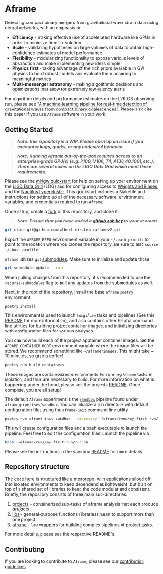 # Aframe
Detecting compact binary mergers from gravitational wave strain data using neural networks, with an emphasis on
- **Efficiency** - making effective use of accelerated hardware like GPUs in order to minimize time-to-solution
- **Scale** - validating hypotheses on large volumes of data to obtain high-confidence estimates of model performance
- **Flexibility** - modularizing functionality to expose various levels of abstraction and make implementing new ideas simple
- **Physics first** - taking advantage of the rich priors available in GW physics to build robust models and evaluate them accoring to 
meaningful metrics
- **Multi-messenger astronomy** - making algorithmic decisions and optimizations that allow for extremely low-latency alerts 

For algorithm details and performance estimates on the LVK O3 observing run, please see ["A machine-learning pipeline for real-time detection of gravitational waves from compact binary coalescences"](https://arxiv.org/abs/2403.18661). Please also cite this paper if you use `Aframe` software in your work.

## Getting Started
> **_Note: this repository is a WIP. Please open up an issue if you encounter bugs, quirks, or any undesired behavior_**

> **_Note: Running Aframe out-of-the-box requires access to an enterprise-grade GPU(s) (e.g. P100, V100, T4, A[30,40,100], etc.). There are several nodes on the LIGO Data Grid which meet these requirements_**.

Please see the [ml4gw quickstart](https://github.com/ml4gw/quickstart/) for help on setting up your environment 
on the [LIGO Data Grid](https://computing.docs.ligo.org/guide/computing-centres/ldg/) (LDG) and for configuring access to [Weights and Biases](https://wandb.ai), and the [Nautilus hypercluster](https://ucsd-prp.gitlab.io/). 
This quickstart includes a Makefile and instructions for setting up all of the necessary software, environment variables, and credentials 
required to run `Aframe`. 

Once setup, create a [fork](https://docs.github.com/en/pull-requests/collaborating-with-pull-requests/working-with-forks/fork-a-repo) of this repository, and clone it.

> **_Note: Ensure that you have added a [github ssh key](https://docs.github.com/en/authentication/connecting-to-github-with-ssh/adding-a-new-ssh-key-to-your-github-account) to your account_**

```bash
git clone git@github.com:albert-einstein/aframev2.git
```

Export the `AFRAME_REPO` environment variable in your `~/.bash_profile` to point to the location where you cloned the repository. 
Be sure to also `source ~/.bash_profile`.

`Aframe` utilizes `git` [submodules](https://git-scm.com/book/en/v2/Git-Tools-Submodules). Make sure to initialize and update those

```bash
git submodule update --init
```

When pulling changes from this repository, it's recommended to use the `--recurse-submodules` flag to pull any updates from the submodules as well.

Next, in the root of the repository, install the base `aframe` `poetry` environment.

```bash
poetry install
```

This environment is used to launch `luigi`/`law` tasks and pipelines (See this [README](./aframe) for more information), and also contains other helpful command line utilities for building project container images, and initializing directories with configuration files for various analyses. 

You can now build each of the project apptainer container images. Set the `AFRAME_CONTAINER_ROOT` environment variable where the image files will be stored. We recommend something like `~/aframe/images`. This might take ~ 10 minutes, so grab a coffee!

```bash
poetry run build-containers 
```

These images are containerized environments for running `Aframe` tasks in isolation, and thus are necessary to build. For more information on what is happening under the hood, please see the projects [README](./projects/README.md). Once complete, you are all setup! 


The default `Aframe` experiment is the [`sandbox`](./aframe/pipelines/sandbox/) pipeline found under `aframe/pipelines/sandbox`. You can intialize a run directory with default configuration files using the `aframe-init` command line utility

```bash
poetry run aframe-init sandbox --directory ~/aframe/runs/my-first-run/
```

This will create configuration files and a bash executable to launch the pipeline. Feel free to edit the configuration files! Launch the pipeline via

```bash
bash ~/aframe/runs/my-first-run/run.sh
```

Please see the instructions in the sandbox [README](./aframe/pipelines/sandbox/) for more details.

## Repository structure
The code here is structured like a [monorepo](https://medium.com/opendoor-labs/our-python-monorepo-d34028f2b6fa), with applications siloed off into isolated environments to keep dependencies lightweight, but built on top of a shared set of libraries to keep the code modular and consistent. Briefly, the repository consists of three main sub-directories:

1. [projects](./projects/README.md) - containerized sub-tasks of aframe analysis that each produce _artifacts_
2. [libs](./libs/README.md) - general-purpose functions (libraries) mean to support more than one project
3. [aframe](./aframe/README.md) - `law` wrappers for building complex pipelines of project tasks.

For more details, please see the respective README's. 

## Contributing
If you are looking to contribute to `Aframe`, please see our [contribution guidelines](./CONTRIBUTING.md)

